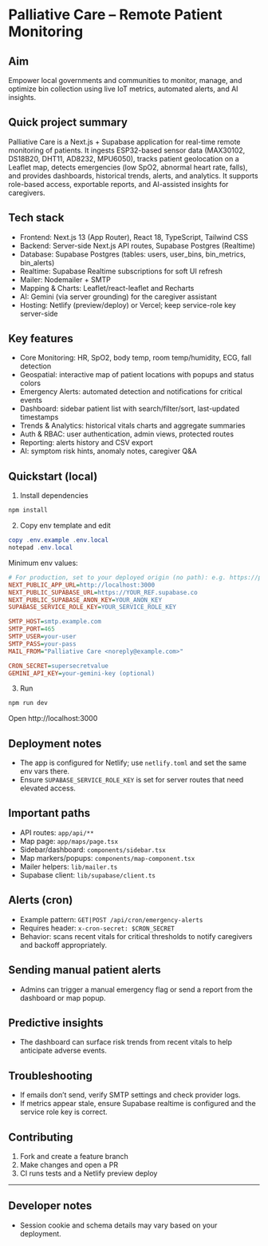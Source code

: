 # Palliative Care – Remote Patient Monitoring

## Aim

Empower local governments and communities to monitor, manage, and optimize bin collection using live IoT metrics, automated alerts, and AI insights.

## Quick project summary

Palliative Care is a Next.js + Supabase application for real-time remote monitoring of patients. It ingests ESP32-based sensor data (MAX30102, DS18B20, DHT11, AD8232, MPU6050), tracks patient geolocation on a Leaflet map, detects emergencies (low SpO2, abnormal heart rate, falls), and provides dashboards, historical trends, alerts, and analytics. It supports role-based access, exportable reports, and AI-assisted insights for caregivers.

## Tech stack

- Frontend: Next.js 13 (App Router), React 18, TypeScript, Tailwind CSS
- Backend: Server-side Next.js API routes, Supabase Postgres (Realtime)
- Database: Supabase Postgres (tables: users, user_bins, bin_metrics, bin_alerts)
- Realtime: Supabase Realtime subscriptions for soft UI refresh
- Mailer: Nodemailer + SMTP
- Mapping & Charts: Leaflet/react-leaflet and Recharts
- AI: Gemini (via server grounding) for the caregiver assistant
- Hosting: Netlify (preview/deploy) or Vercel; keep service-role key server-side

## Key features

- Core Monitoring: HR, SpO2, body temp, room temp/humidity, ECG, fall detection
- Geospatial: interactive map of patient locations with popups and status colors
- Emergency Alerts: automated detection and notifications for critical events
- Dashboard: sidebar patient list with search/filter/sort, last-updated timestamps
- Trends & Analytics: historical vitals charts and aggregate summaries
- Auth & RBAC: user authentication, admin views, protected routes
- Reporting: alerts history and CSV export
- AI: symptom risk hints, anomaly notes, caregiver Q&A

## Quickstart (local)

1. Install dependencies

```powershell
npm install
```

2. Copy env template and edit

```powershell
copy .env.example .env.local
notepad .env.local
```

Minimum env values:

```ini
# For production, set to your deployed origin (no path): e.g. https://palliativecare.example.com
NEXT_PUBLIC_APP_URL=http://localhost:3000
NEXT_PUBLIC_SUPABASE_URL=https://YOUR_REF.supabase.co
NEXT_PUBLIC_SUPABASE_ANON_KEY=YOUR_ANON_KEY
SUPABASE_SERVICE_ROLE_KEY=YOUR_SERVICE_ROLE_KEY

SMTP_HOST=smtp.example.com
SMTP_PORT=465
SMTP_USER=your-user
SMTP_PASS=your-pass
MAIL_FROM="Palliative Care <noreply@example.com>"

CRON_SECRET=supersecretvalue
GEMINI_API_KEY=your-gemini-key (optional)
```

3. Run

```powershell
npm run dev
```

Open http://localhost:3000

## Deployment notes

- The app is configured for Netlify; use `netlify.toml` and set the same env vars there.
- Ensure `SUPABASE_SERVICE_ROLE_KEY` is set for server routes that need elevated access.

## Important paths

- API routes: `app/api/**`
- Map page: `app/maps/page.tsx`
- Sidebar/dashboard: `components/sidebar.tsx`
- Map markers/popups: `components/map-component.tsx`
- Mailer helpers: `lib/mailer.ts`
- Supabase client: `lib/supabase/client.ts`

## Alerts (cron)

- Example pattern: `GET|POST /api/cron/emergency-alerts`
- Requires header: `x-cron-secret: $CRON_SECRET`
- Behavior: scans recent vitals for critical thresholds to notify caregivers and backoff appropriately.

## Sending manual patient alerts

- Admins can trigger a manual emergency flag or send a report from the dashboard or map popup.

## Predictive insights

- The dashboard can surface risk trends from recent vitals to help anticipate adverse events.

## Troubleshooting

- If emails don’t send, verify SMTP settings and check provider logs.
- If metrics appear stale, ensure Supabase realtime is configured and the service role key is correct.

## Contributing

1. Fork and create a feature branch
2. Make changes and open a PR
3. CI runs tests and a Netlify preview deploy

---

## Developer notes

- Session cookie and schema details may vary based on your deployment.
